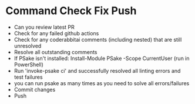 # Command Check Fix Push

- Can you review latest PR
- Check for any failed github actions
- Check for any coderabbitai comments (including nested) that are still unresolved
- Resolve all outstanding comments
- If PSake isn't installed: Install-Module PSake -Scope CurrentUser (run in PowerShell)
- Run 'invoke-psake ci' and successfully resolved all linting errors and test failures
- you can run psake as many times as you need to solve all errors/failures
- Commit changes
- Push
